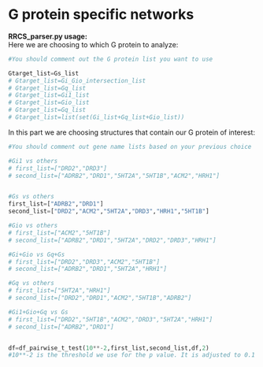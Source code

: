 # G protein specific networks

**RRCS_parser.py usage:** \
Here we are choosing to which G protein to analyze:
```python
#You should comment out the G protein list you want to use

Gtarget_list=Gs_list
# Gtarget_list=Gi_Gio_intersection_list
# Gtarget_list=Gq_list
# Gtarget_list=Gi1_list
# Gtarget_list=Gio_list
# Gtarget_list=Gq_list
# Gtarget_list=list(set(Gi_list+Gq_list+Gio_list))
```

In this part we are choosing structures that contain our G protein of interest:
```python
#You should comment out gene name lists based on your previous choice

#Gi1 vs others
# first_list=["DRD2","DRD3"]
# second_list=["ADRB2","DRD1","5HT2A","5HT1B","ACM2","HRH1"]


#Gs vs others
first_list=["ADRB2","DRD1"]
second_list=["DRD2","ACM2","5HT2A","DRD3","HRH1","5HT1B"]

#Gio vs others
# first_list=["ACM2","5HT1B"]
# second_list=["ADRB2","DRD1","5HT2A","DRD2","DRD3","HRH1"]

#Gi+Gio vs Gq+Gs
# first_list=["DRD2","DRD3","ACM2","5HT1B"]
# second_list=["ADRB2","DRD1","5HT2A","HRH1"]

#Gq vs others
# first_list=["5HT2A","HRH1"]
# second_list=["DRD2","DRD1","ACM2","5HT1B","ADRB2"]

#Gi1+Gio+Gq vs Gs
# first_list=["DRD2","5HT1B","ACM2","DRD3","5HT2A","HRH1"]
# second_list=["ADRB2","DRD1"]


df=df_pairwise_t_test(10**-2,first_list,second_list,df,2)
#10**-2 is the threshold we use for the p value. It is adjusted to 0.1 when analyzing Gi1 contacts.
```